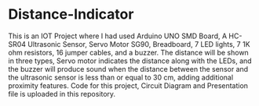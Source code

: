 # Distance-Indicator
This is an IOT Project where I had used Arduino UNO SMD Board, A HC-SR04 Ultrasonic Sensor, Servo Motor SG90, Breadboard, 7 LED lights, 7 1K ohm resistors, 16 jumper cables, and a buzzer.
The distance will be shown in three types, Servo motor indicates the distance along with the LEDs, and the buzzer will produce sound when the distance between the sensor and the ultrasonic sensor is less than or equal to 30 cm, adding additional proximity features.
Code for this project, Circuit Diagram and Presentation file is uploaded in this repository.
